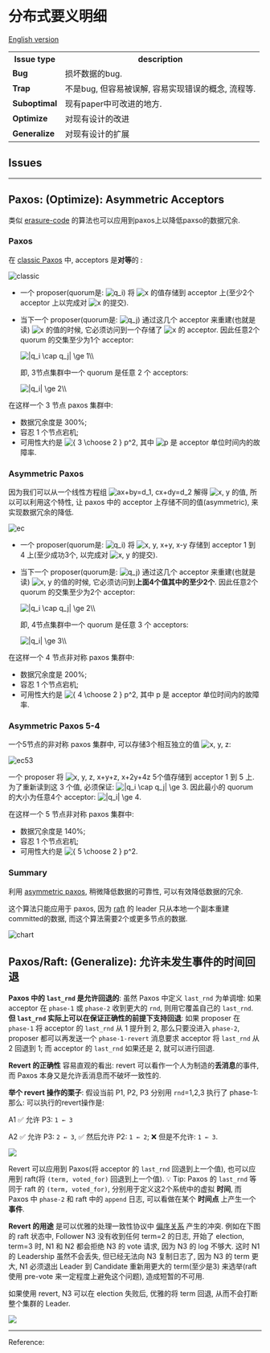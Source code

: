 # 分布式要义明细

[English version](README.md)

<!-- DO NOT EDIT README.md directly. It is built from [src/README.md](src/README.md). -->

<table>
<tr class="header">
<th>Issue type</th>
<th>description</th>
</tr>
<tr class="odd">
<td><strong>Bug</strong></td>
<td>损坏数据的bug.</td>
</tr>
<tr class="even">
<td><strong>Trap</strong></td>
<td>不是bug, 但容易被误解, 容易实现错误的概念, 流程等.</td>
</tr>
<tr class="odd">
<td><strong>Suboptimal</strong></td>
<td>现有paper中可改进的地方.</td>
</tr>
<tr class="even">
<td><strong>Optimize</strong></td>
<td>对现有设计的改进</td>
</tr>
<tr class="odd">
<td><strong>Generalize</strong></td>
<td>对现有设计的扩展</td>
</tr>
</table>

## Issues

<!-- START doctoc generated TOC please keep comment here to allow auto update -->

<!-- DON'T EDIT THIS SECTION, INSTEAD RE-RUN doctoc TO UPDATE -->

<!-- END doctoc generated TOC please keep comment here to allow auto update -->

<!-- #### List -->

---

## Paxos: (Optimize): Asymmetric Acceptors

类似 [erasure-code](https://en.wikipedia.org/wiki/Erasure_code) 的算法也可以应用到paxos上以降低paxso的数据冗余.

### Paxos

在 [classic Paxos](http://lamport.azurewebsites.net/pubs/pubs.html#paxos-simple) 中, acceptors 是**对等**的 :

![classic](https://cdn.jsdelivr.net/gh/drmingdrmer/consensus-essence@main-wechat-asset/CN/8f2689f1e7dba5f9-asymmetric-paxos-classic.jpeg)

-   一个 proposer(quorum是: <img src="https://www.zhihu.com/equation?tex=q_i" alt="q_i" class="ee_img tr_noresize" eeimg="1">) 将 <img src="https://www.zhihu.com/equation?tex=x" alt="x" class="ee_img tr_noresize" eeimg="1"> 的值存储到 acceptor 上(至少2个 acceptor 上以完成对 <img src="https://www.zhihu.com/equation?tex=x" alt="x" class="ee_img tr_noresize" eeimg="1"> 的提交).

-   当下一个 proposer(quorum是: <img src="https://www.zhihu.com/equation?tex=q_j" alt="q_j" class="ee_img tr_noresize" eeimg="1">) 通过这几个 acceptor 来重建(也就是读) <img src="https://www.zhihu.com/equation?tex=x" alt="x" class="ee_img tr_noresize" eeimg="1"> 的值的时候, 它必须访问到一个存储了 <img src="https://www.zhihu.com/equation?tex=x" alt="x" class="ee_img tr_noresize" eeimg="1"> 的 acceptor.
    因此任意2个 quorum 的交集至少为1个 acceptor:

    <img src="https://www.zhihu.com/equation?tex=%7Cq_i%20%5Ccap%20q_j%7C%20%5Cge%201%5C%5C" alt="|q_i \cap q_j| \ge 1\\" class="ee_img tr_noresize" eeimg="1">

    即, 3节点集群中一个 quorum 是任意 2 个 acceptors:

    <img src="https://www.zhihu.com/equation?tex=%7Cq_i%7C%20%5Cge%202%5C%5C" alt="|q_i| \ge 2\\" class="ee_img tr_noresize" eeimg="1">

在这样一个 3 节点 paxos 集群中:

-   数据冗余度是 300%;
-   容忍 1 个节点宕机;
-   可用性大约是 <img src="https://www.zhihu.com/equation?tex=%7B%203%20%5Cchoose%202%20%20%7D%20p%5E2" alt="{ 3 \choose 2  } p^2" class="ee_img tr_noresize" eeimg="1">, 其中 <img src="https://www.zhihu.com/equation?tex=p" alt="p" class="ee_img tr_noresize" eeimg="1"> 是 acceptor 单位时间内的故障率.

### Asymmetric Paxos

因为我们可以从一个线性方程组 <img src="https://www.zhihu.com/equation?tex=ax%2Bby%3Dd_1%2C%20cx%2Bdy%3Dd_2" alt="ax+by=d_1, cx+dy=d_2" class="ee_img tr_noresize" eeimg="1"> 解得 <img src="https://www.zhihu.com/equation?tex=x%2C%20y" alt="x, y" class="ee_img tr_noresize" eeimg="1"> 的值, 所以可以利用这个特性, 让 paxos 中的 acceptor 上存储不同的值(asymmetric), 来实现数据冗余的降低.

![ec](https://cdn.jsdelivr.net/gh/drmingdrmer/consensus-essence@main-wechat-asset/CN/0bb845a2df1a5134-asymmetric-paxos-ec.jpeg)

-   一个 proposer(quorum是: <img src="https://www.zhihu.com/equation?tex=q_i" alt="q_i" class="ee_img tr_noresize" eeimg="1">) 将 <img src="https://www.zhihu.com/equation?tex=x%2C%20y%2C%20x%2By%2C%20x-y" alt="x, y, x+y, x-y" class="ee_img tr_noresize" eeimg="1"> 存储到 acceptor 1 到 4 上(至少成功3个, 以完成对 <img src="https://www.zhihu.com/equation?tex=x%2C%20y" alt="x, y" class="ee_img tr_noresize" eeimg="1"> 的提交).

-   当下一个 proposer(quorum是: <img src="https://www.zhihu.com/equation?tex=q_j" alt="q_j" class="ee_img tr_noresize" eeimg="1">) 通过这几个 acceptor 来重建(也就是读) <img src="https://www.zhihu.com/equation?tex=x%2C%20y" alt="x, y" class="ee_img tr_noresize" eeimg="1"> 的值的时候, 它必须访问到**上面4个值其中的至少2个**.
    因此任意2个 quorum 的交集至少为2个 acceptor:

    <img src="https://www.zhihu.com/equation?tex=%7Cq_i%20%5Ccap%20q_j%7C%20%5Cge%202%5C%5C" alt="|q_i \cap q_j| \ge 2\\" class="ee_img tr_noresize" eeimg="1">

    即, 4节点集群中一个 quorum 是任意 3 个 acceptors:

    <img src="https://www.zhihu.com/equation?tex=%7Cq_i%7C%20%5Cge%203%5C%5C" alt="|q_i| \ge 3\\" class="ee_img tr_noresize" eeimg="1">

在这样一个 4 节点非对称 paxos 集群中:

-   数据冗余度是 200%;
-   容忍 1 个节点宕机;
-   可用性大约是 <img src="https://www.zhihu.com/equation?tex=%7B%204%20%5Cchoose%202%20%20%7D%20p%5E2" alt="{ 4 \choose 2  } p^2" class="ee_img tr_noresize" eeimg="1">, 其中 p 是 acceptor 单位时间内的故障率.

### Asymmetric Paxos 5-4

一个5节点的非对称 paxos 集群中, 可以存储3个相互独立的值 <img src="https://www.zhihu.com/equation?tex=x%2C%20y%2C%20z" alt="x, y, z" class="ee_img tr_noresize" eeimg="1">:

![ec53](https://cdn.jsdelivr.net/gh/drmingdrmer/consensus-essence@main-wechat-asset/CN/586e20c6dfc9460f-asymmetric-paxos-ec-53.jpeg)

一个 proposer 将 <img src="https://www.zhihu.com/equation?tex=x%2C%20y%2C%20z%2C%20x%2By%2Bz%2C%20x%2B2y%2B4z" alt="x, y, z, x+y+z, x+2y+4z" class="ee_img tr_noresize" eeimg="1"> 5个值存储到 acceptor 1 到 5 上.
为了重新读到这 3 个值, 必须保证: <img src="https://www.zhihu.com/equation?tex=%7Cq_i%20%5Ccap%20q_j%7C%20%5Cge%203" alt="|q_i \cap q_j| \ge 3" class="ee_img tr_noresize" eeimg="1">.
因此最小的 quorum 的大小为任意4个 acceptor: <img src="https://www.zhihu.com/equation?tex=%7Cq_i%7C%20%5Cge%204" alt="|q_i| \ge 4" class="ee_img tr_noresize" eeimg="1">.

在这样一个 5 节点非对称 paxos 集群中:

-   数据冗余度是 140%;
-   容忍 1 个节点宕机;
-   可用性大约是 <img src="https://www.zhihu.com/equation?tex=%7B%205%20%5Cchoose%202%20%20%7D%20p%5E2" alt="{ 5 \choose 2  } p^2" class="ee_img tr_noresize" eeimg="1">.

### Summary

利用 [asymmetric paxos](https://github.com/drmingdrmer/consensus-bugs/blob/main/CN.md#paxos-optimize-asymmetric-acceptors), 稍微降低数据的可靠性, 可以有效降低数据的冗余.

这个算法只能应用于 paxos, 因为 [raft](https://raft.github.io/) 的 leader 只从本地一个副本重建committed的数据, 而这个算法需要2个或更多节点的数据.

![chart](https://cdn.jsdelivr.net/gh/drmingdrmer/consensus-essence@main-wechat-asset/CN/781c336bed9bc848-asymmetric-paxos-chart.jpeg)

## Paxos/Raft: (Generalize): 允许未发生事件的时间回退

**Paxos 中的 `last_rnd` 是允许回退的**: 虽然 Paxos 中定义 `last_rnd`  为单调增: 如果 acceptor 在 `phase-1` 或 `phase-2` 收到更大的 `rnd`, 则用它覆盖自己的 `last_rnd`. **但 `last_rnd` 实际上可以在保证正确性的前提下支持回退**: 如果 proposer 在 `phase-1` 将 acceptor 的 `last_rnd` 从 1 提升到 2,
那么只要没进入 `phase-2`, proposer 都可以再发送一个 `phase-1-revert` 消息要求 acceptor 将 `last_rnd` 从 2 回退到 1; 而 acceptor 的 `last_rnd` 如果还是 2, 就可以进行回退.

**Revert 的正确性** 容易直观的看出: revert 可以看作一个人为制造的**丢消息**的事件, 而 Paxos 本身又是允许丢消息而不破坏一致性的.

**举个 revert 操作的栗子**: 假设当前 P1, P2, P3 分别用 `rnd`=1,2,3 执行了 phase-1: 那么:
可以执行的revert操作是:

A1 ✅ 允许 P3: `1 ← 3`

A2 ✅ 允许 P3: `2 ← 3`, ✅ 然后允许 P2: `1 ← 2`; ❌ 但是不允许: `1 ← 3`.

![](https://cdn.jsdelivr.net/gh/drmingdrmer/consensus-essence@main-wechat-asset/CN/37058a8e8375f3cf-paxos-revert-rnd-margin.jpeg)

Revert 可以应用到 Paxos(将 acceptor 的 `last_rnd` 回退到上一个值), 也可以应用到 raft(将 `(term, voted_for)` 回退到上一个值).
💡 Tip: Paxos 的 `last_rnd` 等同于 raft 的 `(term, voted_for)`, 分别用于定义这2个系统中的虚拟 **时间**, 而 Paxos 中 `phase-2` 和 raft 中的 `append` 日志, 可以看做在某个 **时间点** 上产生一个 **事件**.

**Revert 的用途** 是可以优雅的处理一致性协议中 [偏序关系](https://zh.wikipedia.org/wiki/%E5%81%8F%E5%BA%8F%E5%85%B3%E7%B3%BB) 产生的冲突.
例如在下图的 raft 状态中, Follower N3 没有收到任何 term=2 的日志, 开始了 election,
term=3 时, N1 和 N2 都会拒绝 N3 的 vote 请求, 因为 N3 的 log 不够大.
这时 N1 的 Leadership 虽然不会丢失, 但已经无法向 N3 复制日志了, 因为 N3 的 term 更大,
N1 必须退出 Leader 到 Candidate 重新用更大的 term(至少是3) 来选举(raft 使用 pre-vote 来一定程度上避免这个问题), 造成短暂的不可用.

如果使用 revert, N3 可以在 election 失败后, 优雅的将 term 回退, 从而不会打断整个集群的 Leader.

![](https://cdn.jsdelivr.net/gh/drmingdrmer/consensus-essence@main-wechat-asset/CN/2c6d7d468a0ecc49-paxos-revert-rnd-raft-margin.jpeg)

---



Reference:

